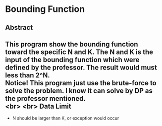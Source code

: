 # Bounding Function

Abstract    
---------------------------
This program show the bounding function toward the specific N and K. The N and K is the input of the bounding function which were defined by the professor. The result would must less than 2^N.     
Notice! This program just use the brute-force to solve the problem. I know it can solve by DP as the professor mentioned.     
<br\>
<br\>
Data Limit    
---------------------------
* N should be larger than K, or exception would occur      

